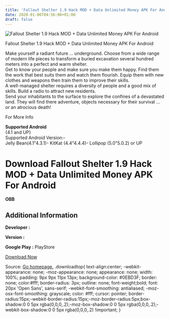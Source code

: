 ```yaml
---
title: 'Fallout Shelter 1.9 Hack MOD + Data Unlimited Money APK For Android'
date: 2020-01-06T04:56:00+01:00
draft: false
---
```


![Fallout Shelter 1.9 Hack MOD + Data Unlimited Money APK For Android](https://i2.wp.com/apkhome.net/wp-content/uploads/2016/11/Fallout-Shelter-1.9.png "Fallout Shelter 1.9 Hack MOD + Data Unlimited Money APK For Android")

  

Fallout Shelter 1.9 Hack MOD + Data Unlimited Money APK For Android

Make yourself a radiant future ... underground. Choose from a wide range of modern life pieces to transform a buried excavation several hundred meters into a perfect and warm shelter.  
Get to know your people and make sure you make them happy. Find them the work that best suits them and watch them flourish. Equip them with new clothes and weapons then train them to improve their skills.  
A well-managed shelter requires a diversity of people and a good mix of skills. Build a radio to attract new residents.  
Send your inhabitants to the surface to explore the confines of a devastated land. They will find there adventure, objects necessary for their survival ... or an atrocious death!

For More Info

**Supported Android**  
{4.1 and UP}  
Supported Android Version:-  
Jelly Bean(4.1"4.3.1)- KitKat (4.4"4.4.4)- Lollipop (5.0"5.0.2) or UP

Download Fallout Shelter 1.9 Hack MOD + Data Unlimited Money APK For Android
============================================================================

**OBB**

Additional Information
----------------------

**Developer :**

**Version :**

**Google Play :** PlayStore

  

[Download Now](https://store4app.co/post/fallout-shelter-1-9-hack-mod-data-unlimited-money-apk-for-android_1573672193)

  
Source: [Go homepage.](https://store4app.co/post/fallout-shelter-1-9-hack-mod-data-unlimited-money-apk-for-android_1573672193) .downloadtop{ text-align:center; -webkit-appearance: none; -moz-appearance: none; appearance: none; width: 100%; padding: 9px 9px 11px 13px; background-color: #0EBD3F; border: none; color:#fff; border-radius: 3px; outline: none; font-weight;bold; font: 20px 'Open Sans', sans-serif; -webkit-font-smoothing: antialiased; -moz-osx-font-smoothing: grayscale; color: #fff; cursor: pointer; border-radius:15px;-webkit-border-radius:15px;-moz-border-radius:5px;box-shadow:0 0 5px rgba(0,0,0,.2);-moz-box-shadow:0 0 5px rgba(0,0,0,.2);-webkit-box-shadow:0 0 5px rgba(0,0,0,.2) !important; }